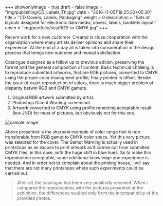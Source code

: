 +++
showonlyimage = true
draft = false
image = "img/publishing/CD_Labels_Th.jpg"
date = "2016-11-05T18:25:22+05:30"
title = "CD Covers, Labels, Packaging"
weight = 0
description = "Sets of layouts designed for electronic data media, covers, labels, booklets layout."
cover = "img/portfolio/sca/RGB-to-CMYK.jpg"
+++

Recent work for a new customer. Created in close cooperation with the organization where many artists deliver opinions and share their experience. At the end of a day all is taken into consideration in the design process that brings nice outcome and mutual satisfaction.

<!--more-->
Catalogue designed as a follow up to previous edition, preserving the format and the general composition of content.
Basic technical challeng is to reproduce submitted artworks, that are RGB pictures, converted to CMYK using the proper color managment profile, finaly printed in offset. Beside the issue of exact reproduction of colors, there is much bigger problem of disparity betwin RGB and CMYK gamuts.

1. Original RGB artwork submitted by artist.
2. Photoshop Gamut Warning screenshot.
3. Artwork converted to CMYK using profile rendering acceptable result (low JND) for most of pictures, but obviously not for this one.

![sample image](/img/portfolio/sca/selected_for_cover_with-Gamut.jpg)

Above presented is the sharpest example of color range that is non transferable from RGB gamut to CMYK color space. Yet this very picture was selected for the cover.
The Gamut Warning is actually used in printshops as an excuse to print artwork as it comes out from submitted CMYK files, in this case, with the huge shift in blue hues. So to make this reproduction acceptable, some additional knowledge and experience is needed. And in order not to complain about the printing house, I will say that there are not many printshops where such experiments could be carried out.

> After all, the catalogue has been very positively received. When I compared the reproductions with the pictures presented at the exhibition, the differences resulted only from the incompatibility of the provided photos.
